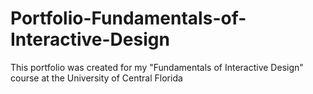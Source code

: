 # Portfolio-Fundamentals-of-Interactive-Design
This portfolio was created for my "Fundamentals of Interactive Design" course at the University of Central Florida
